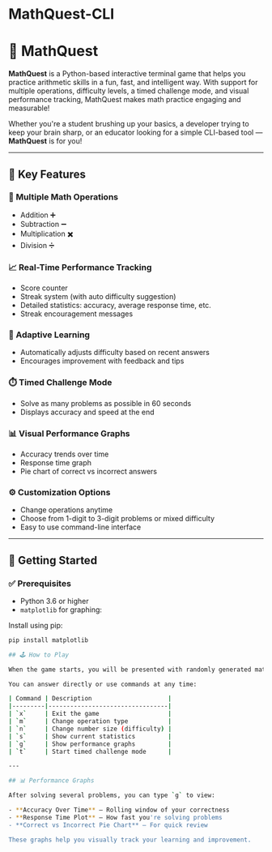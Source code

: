 # MathQuest-CLI
# 🎯 MathQuest

**MathQuest** is a Python-based interactive terminal game that helps you practice arithmetic skills in a fun, fast, and intelligent way. With support for multiple operations, difficulty levels, a timed challenge mode, and visual performance tracking, MathQuest makes math practice engaging and measurable!

Whether you're a student brushing up your basics, a developer trying to keep your brain sharp, or an educator looking for a simple CLI-based tool — **MathQuest** is for you!

---

## 📌 Key Features

### 🔢 Multiple Math Operations
- Addition ➕
- Subtraction ➖
- Multiplication ✖️
- Division ➗

### 📈 Real-Time Performance Tracking
- Score counter
- Streak system (with auto difficulty suggestion)
- Detailed statistics: accuracy, average response time, etc.
- Streak encouragement messages

### 🧠 Adaptive Learning
- Automatically adjusts difficulty based on recent answers
- Encourages improvement with feedback and tips

### ⏱️ Timed Challenge Mode
- Solve as many problems as possible in 60 seconds
- Displays accuracy and speed at the end

### 📊 Visual Performance Graphs
- Accuracy trends over time
- Response time graph
- Pie chart of correct vs incorrect answers

### ⚙️ Customization Options
- Change operations anytime
- Choose from 1-digit to 3-digit problems or mixed difficulty
- Easy to use command-line interface

---

## 🚀 Getting Started

### ✅ Prerequisites

- Python 3.6 or higher
- `matplotlib` for graphing:

Install using pip:
```bash
pip install matplotlib

## 🕹️ How to Play 

When the game starts, you will be presented with randomly generated math problems.

You can answer directly or use commands at any time:

| Command | Description                     |
|---------|---------------------------------|
| `x`     | Exit the game                   |
| `m`     | Change operation type           |
| `n`     | Change number size (difficulty) |
| `s`     | Show current statistics         |
| `g`     | Show performance graphs         |
| `t`     | Start timed challenge mode      |

---

## 📊 Performance Graphs

After solving several problems, you can type `g` to view:

- **Accuracy Over Time** – Rolling window of your correctness
- **Response Time Plot** – How fast you're solving problems
- **Correct vs Incorrect Pie Chart** – For quick review

These graphs help you visually track your learning and improvement.

